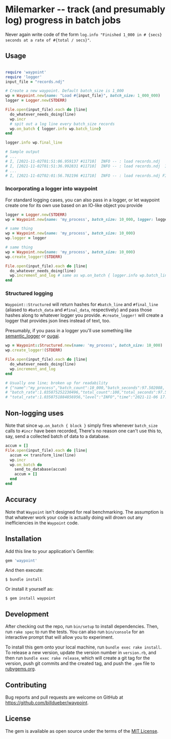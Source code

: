 # Milemarker -- track (and presumably log) progress in batch jobs

Never again write code of the form `log.info "Finished 1_000 in # {secs} 
seconds at a rate of #{total / secs}"`. 

## Usage

```ruby

require 'waypoint'
require 'logger'
input_file = "records.ndj"

# Create a new waypoint. Default batch_size is 1_000
wp = Waypoint.new(name: "Load #{input_file}", batch_size: 1_000_000)
logger = Logger.new(STDERR)

File.open(input_file).each do |line|
  do_whatever_needs_doing(line)
  wp.incr
  # spit out a log line every batch_size records
  wp.on_batch { logger.info wp.batch_line} 
end

logger.info wp.final_line

# Sample output
# ...
# I, [2021-11-02T01:51:06.959137 #11710]  INFO -- : load records.ndj   8_000_000. This batch 2_000_000 in 26.2s (76_469 r/s). Overall 72_705 r/s.
# I, [2021-11-02T01:51:36.992831 #11710]  INFO -- : load records.ndj  10_000_000. This batch 2_000_000 in 30.0s (66_591 r/s). Overall 71_394 r/s.
# ...
# I, [2021-11-02T02:01:56.702196 #11710]  INFO -- : load records.ndj FINISHED. 27_138_118 total records in 00h 12m 39s. Overall 35_718 r/s.

```

### Incorporating a logger into waypoint

For standard logging cases, you can also pass in a logger, or let waypoint 
create one for its own use based on an IO-like object you provide

```ruby
logger = Logger.new(STDERR)
wp = Waypoint.new(name: 'my_process', batch_size: 10_000, logger: logger)

# same thing
wp = Waypoint.new(name: 'my_process', batch_size: 10_000)
wp.logger = logger

# same thing
wp = Waypoint.new(name: 'my_process', batch_size: 10_000)
wp.create_logger!(STDERR)

File.open(input_file).each do |line|
  do_whatever_needs_doing(line)
  wp.increment_and_log # same as wp.on_batch { logger.info wp.batch_line}
end

```

### Structured logging

`Waypoint::Structured` will return hashes for `#batch_line` and `#final_line`
(aliased to `#batch_data` and `#final_data`, respectively) and pass those
hashes along to whatever logger you provide. `#create_logger!` will create
a logger that provides json lines instead of text, too.

Presumably, if you pass in a logger you'll use something like
[semantic_logger](https://github.com/reidmorrison/semantic_logger) 
or [ougai](https://github.com/tilfin/ougai).

```ruby
wp = Waypoint::Structured.new(name: 'my_process', batch_size: 10_000)
wp.create_logger!(STDERR)

File.open(input_file).each do |line|
  do_whatever_needs_doing(line)
  wp.increment_and_log
end

# Usually one line; broken up for readability
# {"name":"my_process","batch_count":10_000,"batch_seconds":97.502088,
# "batch_rate":1.035875252230496,"total_count":100,"total_seconds":97.502094,
# "total_rate":1.0358751884856956,"level":"INFO","time":"2021-11-06 17:32:21 -0400"}

```

## Non-logging uses

Note that since `wp.on_batch { block }` simply fires whenever `batch_size`
calls to `#incr` have been recorded,  There's no reason one can't use this
to, say, send a collected batch of data to a database.

```ruby
accum = []
File.open(input_file).each do |line|
  accum << transform_line(line)
  wp.incr
  wp.on_batch do
    send_to_database(accum)
    accum = []
  end
end

```

## Accuracy

Note that `Waypoint` isn't designed for real benchmarking. 
The assumption is that whatever work your code is actually
doing will drown out any inefficiencies in the `Waypoint` code.

## Installation

Add this line to your application's Gemfile:

```ruby
gem 'waypoint'
```

And then execute:

    $ bundle install

Or install it yourself as:

    $ gem install waypoint


## Development

After checking out the repo, run `bin/setup` to install dependencies. Then, run `rake spec` to run the tests. You can also run `bin/console` for an interactive prompt that will allow you to experiment.

To install this gem onto your local machine, run `bundle exec rake install`. To release a new version, update the version number in `version.rb`, and then run `bundle exec rake release`, which will create a git tag for the version, push git commits and the created tag, and push the `.gem` file to [rubygems.org](https://rubygems.org).

## Contributing

Bug reports and pull requests are welcome on GitHub at https://github.com/billdueber/waypoint.

## License

The gem is available as open source under the terms of the [MIT License](https://opensource.org/licenses/MIT).
